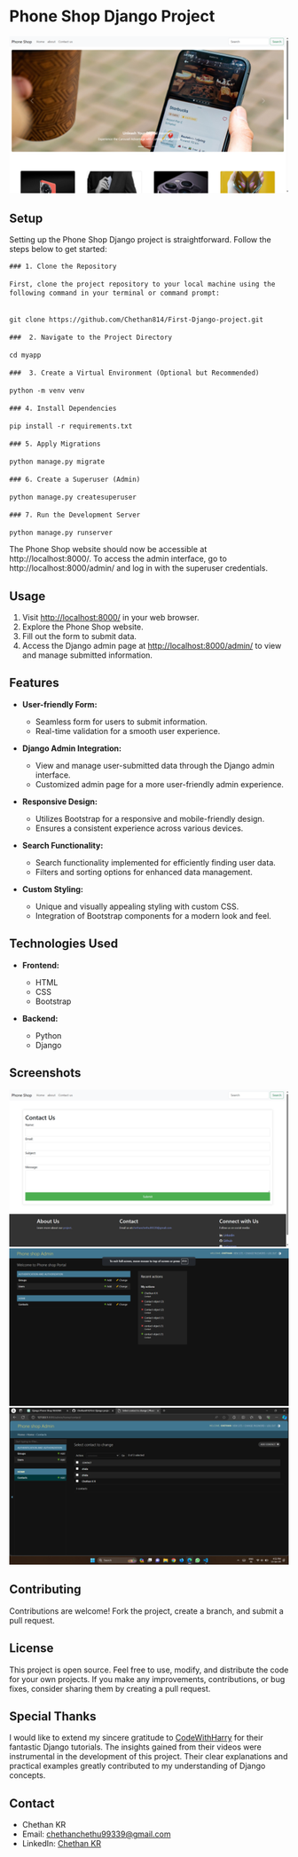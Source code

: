 # Phone Shop Django Project

<img src="/img_for_readme/Phoneshop.png">

## Setup

Setting up the Phone Shop Django project is straightforward. Follow the steps below to get started:

```
### 1. Clone the Repository

First, clone the project repository to your local machine using the following command in your terminal or command prompt:


git clone https://github.com/Chethan814/First-Django-project.git

###  2. Navigate to the Project Directory

cd myapp

###  3. Create a Virtual Environment (Optional but Recommended)

python -m venv venv

### 4. Install Dependencies

pip install -r requirements.txt

### 5. Apply Migrations

python manage.py migrate

### 6. Create a Superuser (Admin)

python manage.py createsuperuser

### 7. Run the Development Server

python manage.py runserver

```


The Phone Shop website should now be accessible at http://localhost:8000/. To access the admin interface, go to http://localhost:8000/admin/ and log in with the superuser credentials.

## Usage

1. Visit [http://localhost:8000/](http://localhost:8000/) in your web browser.
2. Explore the Phone Shop website.
3. Fill out the form to submit data.
4. Access the Django admin page at [http://localhost:8000/admin/](http://localhost:8000/admin/) to view and manage submitted information.

## Features

- **User-friendly Form:**
  - Seamless form for users to submit information.
  - Real-time validation for a smooth user experience.

- **Django Admin Integration:**
  - View and manage user-submitted data through the Django admin interface.
  - Customized admin page for a more user-friendly admin experience.

- **Responsive Design:**
  - Utilizes Bootstrap for a responsive and mobile-friendly design.
  - Ensures a consistent experience across various devices.

- **Search Functionality:**
  - Search functionality implemented for efficiently finding user data.
  - Filters and sorting options for enhanced data management.

- **Custom Styling:**
  - Unique and visually appealing styling with custom CSS.
  - Integration of Bootstrap components for a modern look and feel.

## Technologies Used

- **Frontend:**
  - HTML
  - CSS
  - Bootstrap

- **Backend:**
  - Python
  - Django



## Screenshots

![Phone Shop Home](/img_for_readme/form.png)
![Phone Shop Form](/img_for_readme/admin.png)
![Phone Shop Admin](/img_for_readme/data.png)

## Contributing

Contributions are welcome! Fork the project, create a branch, and submit a pull request.

## License

This project is open source. Feel free to use, modify, and distribute the code for your own projects. If you make any improvements, contributions, or bug fixes, consider sharing them by creating a pull request.

## Special Thanks

I would like to extend my sincere gratitude to <a href="https://www.youtube.com/c/CodeWithHarry">CodeWithHarry</a>
 for their fantastic Django tutorials. The insights gained from their videos were instrumental in the development of this project. Their clear explanations and practical examples greatly contributed to my understanding of Django concepts.

## Contact

- Chethan KR
- Email: chethanchethu99339@gmail.com
- LinkedIn: [Chethan KR](https://www.linkedin.com/in/chethan-k-r-559748229/)

